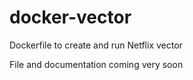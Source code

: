 # docker-vector
Dockerfile to create and run Netflix vector

File and documentation coming very soon
